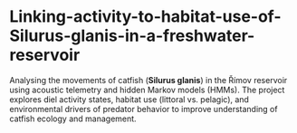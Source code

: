 # Linking-activity-to-habitat-use-of-Silurus-glanis-in-a-freshwater-reservoir
Analysing the movements of catfish (__Silurus glanis__) in the Římov reservoir using acoustic telemetry and hidden Markov models (HMMs). The project explores diel activity states, habitat use (littoral vs. pelagic), and environmental drivers of predator behavior to improve understanding of catfish ecology and management.
